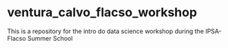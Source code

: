 # ventura_calvo_flacso_workshop
This is a repository for the intro do data science workshop during the IPSA-Flacso Summer School

